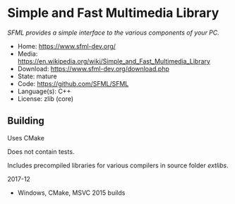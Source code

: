 # Simple and Fast Multimedia Library

_SFML provides a simple interface to the various components of your PC._

- Home: https://www.sfml-dev.org/
- Media: https://en.wikipedia.org/wiki/Simple_and_Fast_Multimedia_Library
- Download: https://www.sfml-dev.org/download.php
- State: mature
- Code: https://github.com/SFML/SFML
- Language(s): C++
- License: zlib (core)

## Building

Uses CMake

Does not contain tests.

Includes precompiled libraries for various compilers in source folder _extlibs_.

2017-12
- Windows, CMake, MSVC 2015 builds

